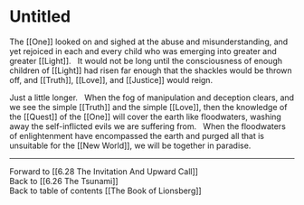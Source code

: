 # Untitled

The [[One]] looked on and sighed at the abuse and misunderstanding, and yet rejoiced in each and every child who was emerging into greater and greater [[Light]].
 
It would not be long until the consciousness of enough children of [[Light]] had risen far enough that the shackles would be thrown off, and [[Truth]], [[Love]], and [[Justice]] would reign.  

Just a little longer. 
 
When the fog of manipulation and deception clears, and we see the simple [[Truth]] and the simple [[Love]], then the knowledge of the [[Quest]] of the [[One]] will cover the earth like floodwaters, washing away the self-inflicted evils we are suffering from.
 
When the floodwaters of enlightenment have encompassed the earth and purged all that is unsuitable for the [[New World]], we will be together in paradise. 

___

Forward to [[6.28 The Invitation And Upward Call]]          
Back to [[6.26 The Tsunami]]          
Back to table of contents [[The Book of Lionsberg]]  
